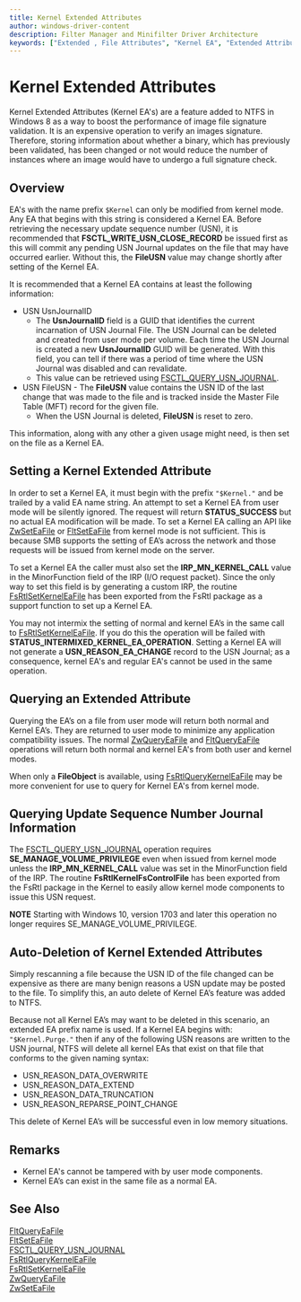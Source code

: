 ```yaml
---
title: Kernel Extended Attributes
author: windows-driver-content
description: Filter Manager and Minifilter Driver Architecture
keywords: ["Extended , File Attributes", "Kernel EA", "Extended Attributes", "$Kernel"]
---
```

# Kernel Extended Attributes
Kernel Extended Attributes (Kernel EA's) are a feature added to NTFS in Windows 8 as a way to boost the performance of image file signature validation.  It is an expensive operation to verify an images signature. Therefore, storing information about whether a binary, which has previously been validated, has been changed or not would reduce the number of instances where an image would have to undergo a full signature check.


## Overview
EA's with the name prefix ``$Kernel`` can only be modified from kernel mode. Any EA that begins with this string is considered a Kernel EA. Before retrieving the necessary update sequence number (USN), it is recommended that **FSCTL_WRITE_USN_CLOSE_RECORD** be issued first as this will commit any pending USN Journal updates on the file that may have occurred earlier. Without this, the **FileUSN** value may change shortly after setting of the Kernel EA.

It is recommended that a Kernel EA contains at least the following information:
  -  USN UsnJournalID
      -    The **UsnJournalID** field is a GUID that identifies the current incarnation of USN Journal File.  The USN Journal can be deleted and created from user mode per volume.  Each time the USN Journal is created a new **UsnJournalID** GUID will be generated.  With this field, you can tell if there was a period of time where the USN Journal was disabled and can revalidate.
        - This value can be retrieved using [FSCTL_QUERY_USN_JOURNAL](https://msdn.microsoft.com/library/windows/desktop/aa364583).
  -  USN FileUSN
    -    The **FileUSN** value contains the USN ID of the last change that was made to the file and is tracked inside the Master File Table (MFT) record for the given file.
        - When the USN Journal is deleted, **FileUSN** is reset to zero.

This information, along with any other a given usage might need, is then set on the file as a Kernel EA.


## Setting a Kernel Extended Attribute
In order to set a Kernel EA, it must begin with the prefix ``"$Kernel."`` and be trailed by a valid EA name string. An attempt to set a Kernel EA from user mode will be silently ignored.  The request will return **STATUS_SUCCESS** but no actual EA modification will be made. To set a Kernel EA calling an API like [ZwSetEaFile](https://msdn.microsoft.com/library/windows/hardware/ff961908) or [FltSetEaFile](https://msdn.microsoft.com/library/windows/hardware/ff544500) from kernel mode is not sufficient.  This is because SMB supports the setting of EA’s across the network and those requests will be issued from kernel mode on the server.  

To set a Kernel EA the caller must also set the **IRP_MN_KERNEL_CALL** value in the MinorFunction field of the IRP (I/O request packet). Since the only way to set this field is by generating a custom IRP, the routine [FsRtlSetKernelEaFile](https://msdn.microsoft.com/library/windows/hardware/mt807493) has been exported from the FsRtl package as a support function to set up a Kernel EA.

You may not intermix the setting of normal and kernel EA’s in the same call to [FsRtlSetKernelEaFile](https://msdn.microsoft.com/library/windows/hardware/mt807493).  If you do this the operation will be failed with **STATUS_INTERMIXED_KERNEL_EA_OPERATION**.    Setting a Kernel EA will not generate a **USN_REASON_EA_CHANGE** record to the USN Journal; as a consequence, kernel EA's and regular EA's cannot be used in the same operation.  


## Querying an Extended Attribute
Querying the EA’s on a file from user mode will return both normal and Kernel EA’s. They are returned to user mode to minimize any application compatibility issues. The normal [ZwQueryEaFile](https://msdn.microsoft.com/library/windows/hardware/ff961907) and [FltQueryEaFile](https://msdn.microsoft.com/library/windows/hardware/ff543435) operations will return both normal and kernel EA's from both user and kernel modes.

When only a **FileObject** is available, using [FsRtlQueryKernelEaFile](https://msdn.microsoft.com/library/windows/hardware/mt807492) may be more convenient for use to query for Kernel EA's from kernel mode.


## Querying Update Sequence Number Journal Information
The [FSCTL_QUERY_USN_JOURNAL](https://msdn.microsoft.com/library/windows/desktop/aa364583) operation requires **SE_MANAGE_VOLUME_PRIVILEGE** even when issued from kernel mode unless the **IRP_MN_KERNEL_CALL** value was set in the MinorFunction field of the IRP. The routine **FsRtlKernelFsControlFile** has been exported from the FsRtl package in the Kernel to easily allow kernel mode components to issue this USN request.

**NOTE** Starting with Windows 10, version 1703 and later this operation no longer requires SE_MANAGE_VOLUME_PRIVILEGE.  

## Auto-Deletion of Kernel Extended Attributes
Simply rescanning a file because the USN ID of the file changed can be expensive as there are many benign reasons a USN update may be posted to the file.  To simplify this, an auto delete of Kernel EA’s feature was added to NTFS.

Because not all Kernel EA’s may want to be deleted in this scenario, an extended EA prefix name is used.  If a Kernel EA begins with:  ``"$Kernel.Purge."`` then if any of the following USN reasons are written to the USN journal, NTFS will delete all kernel EAs that exist on that file that conforms to the given naming syntax:  
- USN_REASON_DATA_OVERWRITE
- USN_REASON_DATA_EXTEND
- USN_REASON_DATA_TRUNCATION
- USN_REASON_REPARSE_POINT_CHANGE

This delete of Kernel EA’s will be successful even in low memory situations.

## Remarks
- Kernel EA's cannot be tampered with by user mode components.
- Kernel EA’s can exist in the same file as a normal EA.


## See Also
[FltQueryEaFile](https://msdn.microsoft.com/library/windows/hardware/ff543435)  
[FltSetEaFile](https://msdn.microsoft.com/library/windows/hardware/ff544500)  
[FSCTL_QUERY_USN_JOURNAL](https://msdn.microsoft.com/library/windows/desktop/aa364583)  
[FsRtlQueryKernelEaFile](https://msdn.microsoft.com/library/windows/hardware/mt807492)      
[FsRtlSetKernelEaFile](https://msdn.microsoft.com/library/windows/hardware/mt807493)  
[ZwQueryEaFile](https://msdn.microsoft.com/library/windows/hardware/ff961907)  
[ZwSetEaFile](https://msdn.microsoft.com/library/windows/hardware/ff961908)  
